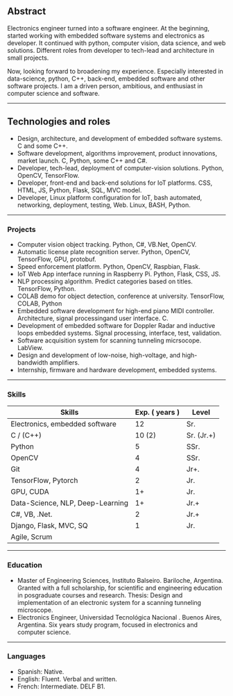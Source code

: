 ## Abstract

Electronics engineer turned into a software engineer. At the beginning, started working with embedded software systems and electronics as developer. It continued with python, computer vision, data science, and web solutions. Different roles from developer to tech-lead and architecture in small projects.

Now, looking forward to broadening my experience. Especially interested in data-science, python, C++, back-end, embedded software and other software projects. I am a driven person, ambitious, and enthusiast in computer science and software. 

* * *

## Technologies and roles

- Design, architecture, and development of embedded software systems. C and some C++.
- Software development, algorithms improvement, product innovations, market launch. C, Python, some C++ and C#.
- Developer, tech-lead, deployment of computer-vision solutions. Python, OpenCV, TensorFlow.
- Developer, front-end and back-end solutions for IoT platforms. CSS, HTML, JS, Python, Flask, SQL, MVC model.
- Developer, Linux platform configuration for IoT, bash automated, networking, deployment, testing, Web. Linux, BASH, Python.

* * *

### Projects

- Computer vision object tracking. Python, C#, VB.Net, OpenCV.
- Automatic license plate recognition server. Python, OpenCV, TensorFlow, GPU, protobuf.
- Speed enforcement platform. Python, OpenCV, Raspbian, Flask.
- IoT Web App interface running in Raspberry Pi. Python, Flask, CSS, JS.
- NLP processing algorithm. Predict categories based on titles. TensorFlow, Python.
- COLAB demo for object detection, conference at university. TensorFlow, COLAB, Python
- Embedded software development for high-end piano MIDI controller. Architecture, signal processingand user interface. C.
- Development of embedded software for Doppler Radar and inductive loops embedded systems. Signal processing, interface, test, validation.
- Software acquisition system for scanning tunneling micrsocope. LabView.
- Design and development of low-noise, high-voltage, and high-bandwidth amplifiers.
- Internship, firmware and hardware development, embedded systems.

* * *

### Skills

| Skills | Exp. ( years ) | Level |
|-------|--------|---------|
| Electronics, embedded software | 12  | Sr. |
| C / (C++) | 10 (2)  | Sr. (Jr.+) |
| Python | 5 |  SSr. |
| OpenCV | 4  | SSr.|
| Git | 4  | Jr+. |
| TensorFlow, Pytorch | 2  | Jr. |
| GPU, CUDA | 1+  | Jr. |
| Data-Science, NLP, Deep-Learning | 1+  | Jr.+ |
| C#, VB, .Net.| 2  | Jr.+ |
| Django, Flask, MVC, SQ | 1 | Jr. |
| Agile, Scrum | | |

* * *

### Education

- Master of Engineering Sciences, Instituto Balseiro. Bariloche, Argentina. Granted with a full scholarship, for scientific and engineering education in posgraduate courses and research. Thesis: Design and implementation of an electronic system for a scanning tunneling microscope.
- Electronics Engineer, Universidad Tecnológica Nacional . Buenos Aires, Argentina. Six years study program, focused in electronics and computer science.

* * *

### Languages
- Spanish: Native.
- English: Fluent. Verbal and written.
- French: Intermediate. DELF B1.
